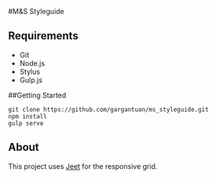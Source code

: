 #M&S Styleguide

## Requirements
- Git
- Node.js
- Stylus
- Gulp.js

##Getting Started



	git clone https://github.com/gargantuan/ms_styleguide.git
	npm install
	gulp serve
	
## About
This project uses [Jeet](http://www.jeet.gs) for the responsive grid. 